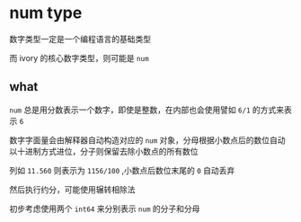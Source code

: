 # num type
数字类型一定是一个编程语言的基础类型

而 ivory 的核心数字类型，则可能是 `num`
## what
`num` 总是用分数表示一个数字，即使是整数，在内部也会使用譬如 `6/1` 的方式来表示 `6`

数字字面量会由解释器自动构造对应的 `num` 对象，分母根据小数点后的数位自动以十进制方式进位，分子则保留去除小数点的所有数位

列如 `11.560` 则表示为 `1156/100` ,小数点后数位末尾的 `0` 自动丢弃

然后执行约分，可能使用辗转相除法

初步考虑使用两个 `int64` 来分别表示 `num` 的分子和分母